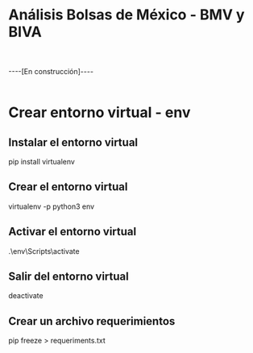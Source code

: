 # Análisis Bolsas de México - BMV y BIVA
<br><br>
----[En construcción]----
<br><br>


# Crear entorno virtual - env
## Instalar el entorno virtual
pip install virtualenv

## Crear el entorno virtual
virtualenv -p python3 env  

## Activar el entorno virtual
.\env\Scripts\activate

## Salir del entorno virtual
deactivate

## Crear un archivo requerimientos 
pip freeze > requeriments.txt


